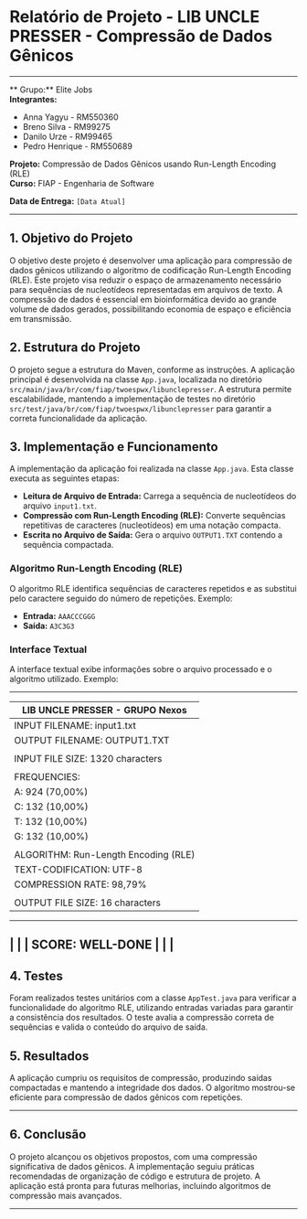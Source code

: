 # Relatório de Projeto - LIB UNCLE PRESSER - Compressão de Dados Gênicos

---

** Grupo:** Elite Jobs  
**Integrantes:**
- Anna Yagyu - RM550360
- Breno Silva - RM99275
- Danilo Urze - RM99465
- Pedro Henrique - RM550689

**Projeto:** Compressão de Dados Gênicos usando Run-Length Encoding (RLE)  
**Curso:** FIAP - Engenharia de Software

**Data de Entrega:** `[Data Atual]`

---

## 1. Objetivo do Projeto

O objetivo deste projeto é desenvolver uma aplicação para compressão de dados gênicos utilizando o algoritmo de codificação Run-Length Encoding (RLE). Este projeto visa reduzir o espaço de armazenamento necessário para sequências de nucleotídeos representadas em arquivos de texto. A compressão de dados é essencial em bioinformática devido ao grande volume de dados gerados, possibilitando economia de espaço e eficiência em transmissão.

## 2. Estrutura do Projeto

O projeto segue a estrutura do Maven, conforme as instruções. A aplicação principal é desenvolvida na classe `App.java`, localizada no diretório `src/main/java/br/com/fiap/twoespwx/libunclepresser`. A estrutura permite escalabilidade, mantendo a implementação de testes no diretório `src/test/java/br/com/fiap/twoespwx/libunclepresser` para garantir a correta funcionalidade da aplicação.


## 3. Implementação e Funcionamento

A implementação da aplicação foi realizada na classe `App.java`. Esta classe executa as seguintes etapas:
- **Leitura de Arquivo de Entrada:** Carrega a sequência de nucleotídeos do arquivo `input1.txt`.
- **Compressão com Run-Length Encoding (RLE):** Converte sequências repetitivas de caracteres (nucleotídeos) em uma notação compacta.
- **Escrita no Arquivo de Saída:** Gera o arquivo `OUTPUT1.TXT` contendo a sequência compactada.

### Algoritmo Run-Length Encoding (RLE)
O algoritmo RLE identifica sequências de caracteres repetidos e as substitui pelo caractere seguido do número de repetições. Exemplo:
- **Entrada:** `AAACCCGGG`
- **Saída:** `A3C3G3`

### Interface Textual

A interface textual exibe informações sobre o arquivo processado e o algoritmo utilizado. Exemplo:

-----------------------------------------------------------
|           LIB UNCLE PRESSER - GRUPO Nexos                |
|-----------------------------------------------------------|
| INPUT FILENAME: input1.txt                                 |
| OUTPUT FILENAME: OUTPUT1.TXT                               |
|                                                           |
| INPUT FILE SIZE: 1320 characters                      |
|                                                           |
| FREQUENCIES:                                              |
| A: 924 (70,00%)                                        |
| C: 132 (10,00%)                                        |
| T: 132 (10,00%)                                        |
| G: 132 (10,00%)                                        |
|                                                           |
| ALGORITHM: Run-Length Encoding (RLE)                      |
| TEXT-CODIFICATION: UTF-8                                  |
| COMPRESSION RATE: 98,79%                                 |
|                                                           |
| OUTPUT FILE SIZE: 16 characters                     |
 -----------------------------------------------------------
|                                                           |
| SCORE: WELL-DONE                                          |
|                                                           |
 -----------------------------------------------------------


## 4. Testes

Foram realizados testes unitários com a classe `AppTest.java` para verificar a funcionalidade do algoritmo RLE, utilizando entradas variadas para garantir a consistência dos resultados. O teste avalia a compressão correta de sequências e valida o conteúdo do arquivo de saída.

## 5. Resultados

A aplicação cumpriu os requisitos de compressão, produzindo saídas compactadas e mantendo a integridade dos dados. O algoritmo mostrou-se eficiente para compressão de dados gênicos com repetições.

---

## 6. Conclusão

O projeto alcançou os objetivos propostos, com uma compressão significativa de dados gênicos. A implementação seguiu práticas recomendadas de organização de código e estrutura de projeto. A aplicação está pronta para futuras melhorias, incluindo algoritmos de compressão mais avançados.

---